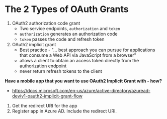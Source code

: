 # The 2 Types of OAuth Grants
1. OAuth2 authorization code grant
    - Two service endpoints, `authorization` and `token`
    - `authorization` generates an authorization code
    - `token` passes the code and refresh token
2. OAuth2 implicit grant
    - Best practice - "... best approach you can pursue for applications that consume a Web API via JavaScript from a browser"
    - allows a client to obtain an access token directly from the authorization endpoint
    - never return refresh tokens to the client

**Have a mobile app that you want to use OAuth2 Implicit Grant with - how?**
- https://docs.microsoft.com/en-us/azure/active-directory/azuread-dev/v1-oauth2-implicit-grant-flow
1. Get the redirect URI for the app
1. Register app in Azure AD. Include the redirect URI.

